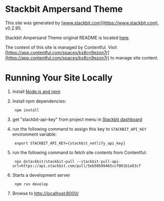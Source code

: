 # Stackbit Ampersand Theme

This site was generated by [www.stackbit.com](https://www.stackbit.com), v0.2.95.

Stackbit Ampersand Theme original README is located [here](./README.theme.md).

The content of this site is managed by Contentful. Visit [https://app.contentful.com/spaces/ks8cn9ezon7r](https://app.contentful.com/spaces/ks8cn9ezon7r) to manage site content.

# Running Your Site Locally

1. Install [Node.js and npm](https://nodejs.org/en/)

1. Install npm dependencies:

        npm install

1. get "stackbit-api-key" from project menu in [Stackbit dashboard](https://app.stackbit.com/dashboard)

1. run the following command to assign this key to `STACKBIT_API_KEY` environment variable:

        export STACKBIT_API_KEY={stackbit_netlify_api_key}

1. run the following command to fetch site contents from Contentful:

        npx @stackbit/stackbit-pull --stackbit-pull-api-url=https://api.stackbit.com/pull/5eb58b99465ccf001b1e83cf

1. Starts a development server

        npm run develop

1. Browse to [http://localhost:8000/](http://localhost:8000/)
